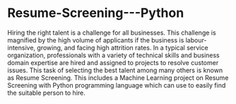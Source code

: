 # Resume-Screening---Python

Hiring the right talent is a challenge for all businesses. This challenge is magnified by the high volume of applicants if the business is labour-intensive, growing, and facing high attrition rates. 
In a typical service organization, professionals with a variety of technical skills and business domain expertise are hired and assigned to projects to resolve customer issues. This task of selecting the best talent among many others is known as Resume Screening.
This includes a Machine Learning project on Resume Screening with Python programming language which can use to easily find the suitable person to hire.
